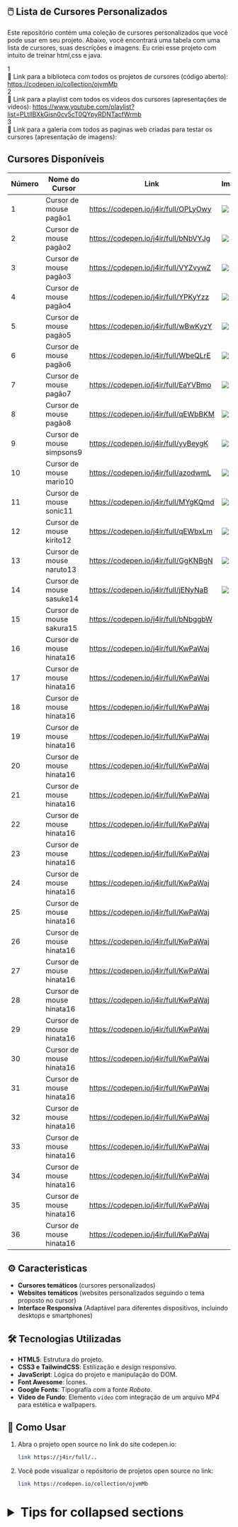 ## 🖱️ Lista de Cursores Personalizados

Este repositório contém uma coleção de cursores personalizados que você pode usar em seu projeto. Abaixo, você encontrará uma tabela com uma lista de cursores, suas descrições e imagens. Eu criei esse projeto com intuito de treinar html,css e java.

1<br>🔗 Link para a biblioteca com todos os projetos de cursores (código aberto): https://codepen.io/collection/ojvmMb</br>
2<br>🔗 Link para a playlist com todos os videos dos cursores (apresentações de videos): https://www.youtube.com/playlist?list=PLtllBXkGisn0cv5cT0QYpyRDNTacfWrmb</br>
3<br>🔗 Link para a galeria com todos as paginas web criadas para testar os cursores (apresentação de imagens):</br>

## Cursores Disponíveis

| Número | Nome do Cursor              | Link                                  | Imagem                                      | Video                                            |
|--------|-----------------------------|---------------------------------------|---------------------------------------------|--------------------------------------------------|
| 1      | Cursor de mouse pagão1      | https://codepen.io/j4ir/full/OPLyOwy  | <img src="https://i.imgur.com/58p9VOO.jpeg">| https://youtube.com/shorts/LlliV_dVkJg           |
| 2      | Cursor de mouse pagão2      | https://codepen.io/j4ir/full/bNbVYJg  | <img src="https://i.imgur.com/t8uZNOg.jpeg">| https://youtube.com/shorts/KddHpOdQKcE           |
| 3      | Cursor de mouse pagão3      | https://codepen.io/j4ir/full/VYZvywZ  | <img src="https://i.imgur.com/1GgUoSY.jpeg">| https://youtube.com/shorts/LfJirmzGSi8           |
| 4      | Cursor de mouse pagão4      | https://codepen.io/j4ir/full/YPKyYzz  | <img src="https://i.imgur.com/dciQ0PY.jpeg">| https://youtube.com/shorts/pvAKd294n04           |
| 5      | Cursor de mouse pagão5      | https://codepen.io/j4ir/full/wBwKyzY  | <img src="https://i.imgur.com/OsjSnYK.jpeg">| https://youtube.com/shorts/TxLGREq_1do           |
| 6      | Cursor de mouse pagão6      | https://codepen.io/j4ir/full/WbeQLrE  | <img src="https://i.imgur.com/1zt1wI2.jpeg">| https://youtube.com/shorts/PW8-XmJ6LDw           |
| 7      | Cursor de mouse pagão7      | https://codepen.io/j4ir/full/EaYVBmo  | <img src="https://i.imgur.com/mm60ZNe.jpeg">| https://youtube.com/shorts/gpacxigxDAk           |
| 8      | Cursor de mouse pagão8      | https://codepen.io/j4ir/full/qEWbBKM  | <img src="https://i.imgur.com/R87WRRJ.jpeg">| https://youtube.com/shorts/nPXVwUAcWXI           |
| 9      | Cursor de mouse simpsons9   | https://codepen.io/j4ir/full/yyBeygK  | <img src="https://i.imgur.com/r88jpBy.png"> | https://youtube.com/shorts/B1a84stishg           |
| 10      | Cursor de mouse mario10    | https://codepen.io/j4ir/full/azodwmL  | <img src="https://i.imgur.com/ttLziVZ.png"> | https://youtube.com/shorts/E1DsK1Xg5uE           |
| 11      | Cursor de mouse sonic11    | https://codepen.io/j4ir/full/MYgKQmd  | <img src="https://i.imgur.com/epdyeU3.png"> | https://youtube.com/shorts/qsWNX7njFu4           |
| 12      | Cursor de mouse kirito12   | https://codepen.io/j4ir/full/qEWbxLm  | <img src="https://i.imgur.com/4fML4FP.jpeg">| https://youtube.com/shorts/gv709uDfRnk           |
| 13      | Cursor de mouse naruto13   | https://codepen.io/j4ir/full/GgKNBgN  | <img src="https://i.imgur.com/hT2L8ym.jpeg">| https://youtube.com/shorts/VdIv_WL8aM4           |
| 14      | Cursor de mouse sasuke14   | https://codepen.io/j4ir/full/jENyNaB  | <img src="https://i.imgur.com/obbNK42.png"> | https://youtube.com/shorts/LNJvXp78PTQ           |
| 15      | Cursor de mouse sakura15   | https://codepen.io/j4ir/full/bNbggbW  | <img src="">      |
| 16      | Cursor de mouse hinata16   | https://codepen.io/j4ir/full/KwPaWaj  | <img src="">      |
| 17      | Cursor de mouse hinata16   | https://codepen.io/j4ir/full/KwPaWaj  | <img src="">      |
| 18      | Cursor de mouse hinata16   | https://codepen.io/j4ir/full/KwPaWaj  | <img src="">      |
| 19      | Cursor de mouse hinata16   | https://codepen.io/j4ir/full/KwPaWaj  | <img src="">      |
| 20      | Cursor de mouse hinata16   | https://codepen.io/j4ir/full/KwPaWaj  | <img src="">      |
| 21      | Cursor de mouse hinata16   | https://codepen.io/j4ir/full/KwPaWaj  | <img src="">      |
| 22      | Cursor de mouse hinata16   | https://codepen.io/j4ir/full/KwPaWaj  | <img src="">      |
| 23      | Cursor de mouse hinata16   | https://codepen.io/j4ir/full/KwPaWaj  | <img src="">      |
| 24      | Cursor de mouse hinata16   | https://codepen.io/j4ir/full/KwPaWaj  | <img src="">      |
| 25      | Cursor de mouse hinata16   | https://codepen.io/j4ir/full/KwPaWaj  | <img src="">      |
| 26      | Cursor de mouse hinata16   | https://codepen.io/j4ir/full/KwPaWaj  | <img src="">      |
| 27      | Cursor de mouse hinata16   | https://codepen.io/j4ir/full/KwPaWaj  | <img src="">      |
| 28      | Cursor de mouse hinata16   | https://codepen.io/j4ir/full/KwPaWaj  | <img src="">      |
| 29      | Cursor de mouse hinata16   | https://codepen.io/j4ir/full/KwPaWaj  | <img src="">      |
| 30      | Cursor de mouse hinata16   | https://codepen.io/j4ir/full/KwPaWaj  | <img src="">      |
| 31      | Cursor de mouse hinata16   | https://codepen.io/j4ir/full/KwPaWaj  | <img src="">      |
| 32      | Cursor de mouse hinata16   | https://codepen.io/j4ir/full/KwPaWaj  | <img src="">      |
| 33      | Cursor de mouse hinata16   | https://codepen.io/j4ir/full/KwPaWaj  | <img src="">      |
| 34      | Cursor de mouse hinata16   | https://codepen.io/j4ir/full/KwPaWaj  | <img src="">      |
| 35      | Cursor de mouse hinata16   | https://codepen.io/j4ir/full/KwPaWaj  | <img src="">      |
| 36      | Cursor de mouse hinata16   | https://codepen.io/j4ir/full/KwPaWaj  | <img src="">      |


## ⚙️ Caracteristicas   
- **Cursores temáticos** (cursores personalizados)
- **Websites temáticos** (websites personalizados seguindo o tema proposto no cursor)
- **Interface Responsiva** (Adaptável para diferentes dispositivos, incluindo desktops e smartphones)

## 🛠️ Tecnologias Utilizadas

- **HTML5**: Estrutura do projeto.
- **CSS3 e TailwindCSS**: Estilização e design responsivo.
- **JavaScript**: Lógica do projeto e manipulação do DOM.
- **Font Awesome**: Ícones.
- **Google Fonts**: Tipografia com a fonte *Roboto*.
- **Vídeo de Fundo**: Elemento `video` com integração de um arquivo MP4 para estética e wallpapers.

## 🚀 Como Usar

1. Abra o projeto open source no link do site codepen.io:
   ```bash
   link https://j4ir/full/..
2. Você pode visualizar o repósitorio de projetos open source no link:
   ```bash
   link https://codepen.io/collection/ojvmMb

<html lang="en">
 <head>
  <meta charset="utf-8"/>
  <meta content="width=device-width, initial-scale=1.0" name="viewport"/>
  <link href="https://cdnjs.cloudflare.com/ajax/libs/font-awesome/5.15.3/css/all.min.css" rel="stylesheet"/>
  <link href="https://fonts.googleapis.com/css2?family=Roboto:wght@400;700&amp;display=swap" rel="stylesheet"/>
    <div class="md:w-1/2 p-4">
     <h1 class="text-2xl font-bold mb-4">
<details>

<summary>Tips for collapsed sections</summary>

You can add a header

You can add text within a collapsed section. 

You can add an image or a code block, too.

```ruby
   puts "Hello World"
```

</details>     
